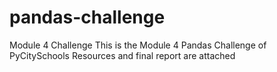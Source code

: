 # pandas-challenge
Module 4 Challenge
This is the Module 4 Pandas Challenge of PyCitySchools
Resources and final report are attached
